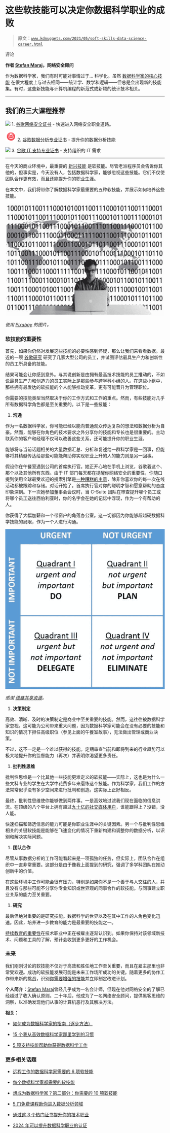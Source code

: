 # 这些软技能可以决定你数据科学职业的成败

> 原文：[`www.kdnuggets.com/2021/05/soft-skills-data-science-career.html`](https://www.kdnuggets.com/2021/05/soft-skills-data-science-career.html)

评论

**作者 [Stefan Maraj](https://www.linkedin.com/in/stefan-maraj-86b0961bb)，网络安全顾问**

作为数据科学家，我们有时可能对事情过于… 科学化。虽然 [数据科学家的核心技能](https://www.kdnuggets.com/2020/09/modern-data-science-skills.html) 在很大程度上与过去相同——统计学、数学和逻辑——但总是会出现新的技能集。有时，这些新技能与计算机编程的新范式或新颖的统计技术相关。

* * *

## 我们的三大课程推荐

![](img/0244c01ba9267c002ef39d4907e0b8fb.png) 1\. [谷歌网络安全证书](https://www.kdnuggets.com/google-cybersecurity) - 快速进入网络安全职业道路。

![](img/e225c49c3c91745821c8c0368bf04711.png) 2\. [谷歌数据分析专业证书](https://www.kdnuggets.com/google-data-analytics) - 提升你的数据分析技能

![](img/0244c01ba9267c002ef39d4907e0b8fb.png) 3\. [谷歌 IT 支持专业证书](https://www.kdnuggets.com/google-itsupport) - 支持组织的 IT 需求

* * *

在今天的商业环境中，最重要的 [新兴技能](https://www.kdnuggets.com/2019/09/core-hot-data-science-skills.html) 是软技能。尽管老派程序员会告诉你其他的，但事实是，今天没有人，包括数据科学家，能够忽视这些技能。它们不仅使团队合作更有效，而且还能提升你的职业生涯。

在本文中，我们将带你了解数据科学家最重要的五种软技能，并展示如何培养这些技能。

![](img/4a9d37c83112a7671ef40c34bd99051b.png)

*使用 [Pixabay](https://pixabay.com/) 的图片。*

### 软技能的重要性

首先，如果你仍然对发展这些技能的必要性感到怀疑，那么让我们来看看数据。最近的一项 [谷歌研究](https://www.forbes.com/sites/anantagarwal/2018/10/02/data-reveals-why-the-soft-in-soft-skills-is-a-major-misnomer/#244719f26f7b) 研究了几家大型公司的员工，并试图评估最具生产力和创新性的员工所具备的技能。

结果可能会让你感到意外。与其说创新是由拥有最高技术技能的员工推动的，不如说最具生产力和创造力的员工实际上是那些参与跨学科小组的人。在这些小组中，那些拥有最发达的软技能的个人能够推动变革，更有可能晋升为管理职位。

你需要的技能类型当然取决于你的工作方式和工作的重点。然而，有些技能对几乎所有数据科学角色都是至关重要的。以下是一些技能：

1.  **沟通**

作为一名数据科学家，你可能已经以能向普通观众传达复杂的想法和数据分析为自豪。然而，能够在你角色的技术要求之外分享你的技能和专长也是很重要的。主动联系你的客户和经理不仅可以改善这些关系，还可能提升你的职业生涯。

能够将与当前话题相关的大量数据汇总、分析和复述给一群科学家是一回事，但能够将其精髓传达给那些可能能帮助你实现职业上升的人的能力则是另一回事。

假设你在午餐室遇到公司的首席执行官。她正开心地在手机上浏览，谷歌着这个、那个以及其他所有东西。由于 IT 部门每天都在提醒你网络安全的重要性，你随口提到使用全球最受欢迎的搜索引擎是[一种糟糕的主意](https://restoreprivacy.com/google-alternatives/)，除非你喜欢你的每一次在线活动都被跟踪和存储。对话开始了。首席执行官对你的聪明才智和愿意帮助的态度印象深刻。下一次她参加董事会会议时，当 C-Suite 团队在审查提升哪个员工或将哪个员工送往西伯利亚时，你的名字会在她的记忆中浮现，作为一个有帮助的人。

你获得了大幅加薪和一个带窗户的角落办公室。这一切都因为你能够超越硬数据科学技能的局限，作为一个人进行沟通。

![](img/98d8fcc96dfbc6621db0e84d04516957.png)

*感谢 [维基共享资源](https://commons.wikimedia.org/wiki/Main_Page)。*

1.  **决策制定**

高效、清晰、及时的决策制定是商业中至关重要的技能。然而，这往往被数据科学家忽视。这可能为公司带来重大问题，因为数据科学家可能会在没有必要的技能和知识的情况下担任高级职位（参见上面的午餐室故事），无法做出管理或商业决策。

不过，这不一定是一个难以获得的技能。定期审查当前和即将到来的行业趋势可以极大地提升你的监督能力（再次）并表明你渴望更多责任。

1.  **批判性思维**

批判性思维是一个比其他一些技能更难定义的软技能——实际上，这也是为什么一些文科专业的学生在大学中花费多年来磨练这个技能。作为科学家，我们工作的方法常常似乎没有多少空间来进行批判和创造。这实际上正好相反。

最终，批判性思维使你能够做到两件事。一是高效地过滤我们现在面临的信息洪流。在顶级的八个平台上拥有超过[九十亿的社交媒体用户](https://www.broadbandsearch.net/blog/internet-statistics#post-navigation-2)，谁能跟得上？没错，没人能。

快速扫描和筛选信息的能力可能是你职业生涯中的关键因素。另一个与批判性思维相关的关键软技能是能够在飞速变化的情况下重新构建和调整你的数据分析，以识别和解决实际问题。

1.  **团队合作**

尽管从事数据分析的工作可能看起来是一项孤独的任务，但实际上，团队合作在组织中一直非常重要。这部分是由于像我上面提到的研究，强调了多学科团队在推动创新中的价值。

在这些环境中工作可能会很有压力，特别是如果你不是一个善于与人交往的人，并且没有与那些可能不分享你专业知识或世界观的同事合作的软技能。与同事建立职业关系的能力至关重要。

1.  **研究**

最后但绝对重要的是研究技能。数据科学的世界以及在其中工作的人角色变化迅速。因此，培养进一步教育的能力是最重要的技能之一。

[持续教育的重要性](https://www.kdnuggets.com/2018/05/simplilearn-9-must-have-skills-data-scientist.html)在技术职业中正在被雇主逐渐认识到。如果你保持对该领域新技术、问题和工具的了解，预计会收到更多更好的工作机会。

### 未来

我们刚刚讨论的软技能不仅对于高效和胜任地工作至关重要，而且在雇主那里也非常受欢迎。成功的软技能发展可能是未来工作场所成功的关键。随着更多的协作工作带来新的挑战，识别[你需要增强的技能](https://www.kdnuggets.com/2020/09/decide-data-skills-learn.html)并立即制定改进计划。

**个人简介：**[Stefan Maraj](https://www.linkedin.com/in/stefan-maraj-86b0961bb)曾经几乎成为一名会计师，但现在他对网络安全的了解已经超过了收入确认原则。二十年后，他成为了一名网络安全顾问，提供黑客思维的洞察，以准确发现他们从事的计算机恶行及其解决方法。

**相关：**

+   [如何成为数据科学家的指南（逐步方法）](https://www.kdnuggets.com/2021/05/guide-become-data-scientist.html)

+   [15 个我从高效数据科学家那里学到的习惯](https://www.kdnuggets.com/2021/03/15-habits-learned-from-highly-effective-data-scientists.html)

+   [5 项支持技能帮助你获得数据科学工作](https://www.kdnuggets.com/2021/02/5-supporting-skills-data-science-job.html)

### 更多相关话题

+   [远程工作的数据科学家需要的 6 项软技能](https://www.kdnuggets.com/2022/05/6-soft-skills-data-scientists-working-remotely.html)

+   [每个数据科学家都需要的软技能](https://www.kdnuggets.com/soft-skills-every-data-scientist-needs)

+   [想成为数据科学家？第二部分：你需要的 10 项软技能](https://www.kdnuggets.com/want-to-become-a-data-scientist-part-2-10-soft-skills-you-need)

+   [5 门免费课程助你进入数据分析领域](https://www.kdnuggets.com/5-free-courses-to-break-into-data-analytics)

+   [通过这 3 个热门证书提升你的技术职业](https://www.kdnuggets.com/advance-your-tech-career-with-these-3-popular-certificates)

+   [2024 年可以提升数据科学职业的认证](https://www.kdnuggets.com/certifications-that-can-boost-your-data-science-career-in-2024)
